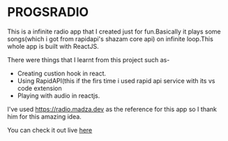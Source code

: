# PROGSRADIO

This is a infinite radio app that I created just for fun.Basically it plays some songs(which i got from rapidapi's shazam core api) on infinite loop.This whole app is built with ReactJS.


There were things that I learnt from this project such as-

 * Creating custion hook in react.
 * Using RapidAPI(this if the firs time i used rapid api service with its vs code extension
 * Playing with audio in reactjs.
 

I've used https://radio.madza.dev as the reference for this app so I thank him for this amazing idea.

You can check it out live [here](https://progsradio.netlify.app/) 
